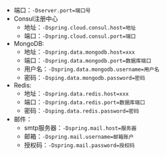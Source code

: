 - 端口：`-Dserver.port=端口号`
- Consul注册中心
	- 地址：`-Dspring.cloud.consul.host=地址`
	- 端口：`-Dspring.cloud.consul.port=端口`
- MongoDB:
	- 地址：`-Dspring.data.mongodb.host=xxx`
	- 端口：`-Dspring.data.mongodb.port=数据库端口`
	- 用户名：`-Dspring.data.mongodb.username=用户名`
	- 密码：`-Dsping.data.mongodb.password=密码`
- Redis:
	- 地址：`-Dspring.data.redis.host=xxx`
	- 端口：`-Dspring.data.redis.port=数据库端口`
	- 密码：`-Dsping.data.redis.password=密码`
- 邮件：
	- smtp服务器：`-Dspring.mail.host=服务器`
	- 邮箱：`-Dspring.mail.username=邮箱账户`
	- 授权码：`-Dspring.mail.password=授权码`